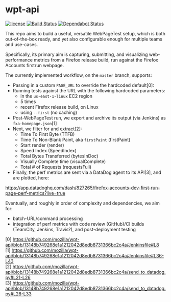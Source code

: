 # wpt-api

[![license](https://img.shields.io/badge/license-MPL%202.0-blue.svg)](https://github.com/mozilla/wpt-api/blob/master/LICENSE.txt)
[![Build Status](https://travis-ci.org/mozilla/wpt-api.svg?branch=master)](https://travis-ci.org/mozilla/wpt-api)
[![Dependabot Status](https://api.dependabot.com/badges/status?host=github&repo=mozilla/wpt-api)](https://dependabot.com)

This repo aims to build a useful, versatile WebPageTest setup, which is both out-of-the-box ready, and yet also configurable enough for multiple teams and use-cases.

Specifically, its primary aim is capturing, submitting, and visualizing web-performance metrics from a Firefox release build, run against the Firefox Accounts firstrun webpage.

The currently implemented workflow, on the ```master``` branch, supports:

* Passing in a custom ```PAGE_URL``` to override the hardcoded default[0]:
* Running tests against the URL with the following hardcoded parameters:
  - in the ```us-east-1-linux``` EC2 region
  - 5 times
  - recent Firefox release build, on Linux
  - using ```--first``` (no caching)
* Post-WebPageTest run, we export and archive its output (via Jenkins) as ```fxa-homepage.json```[1]
* Next, we filter for and extract[2]:
  - Time To First Byte (TTFB)
  - Time To Non-Blank Paint, aka ```firstPaint``` (firstPaint)
  - Start render (render)
  - Speed Index (SpeedIndex)
  - Total Bytes Transferred (bytesInDoc)
  - Visually Complete time (visualComplete)
  - Total # of Requests (requestsFull)
* Finally, the perf metrics are sent via a DataDog agent to its API[3], and are plotted, here:

https://app.datadoghq.com/dash/827265/firefox-accounts-dev-first-run-page-perf-metrics?live=true

Eventually, and roughly in order of complexity and dependencies, we aim for:

* batch-URL/command processing
* integration of perf metrics with code review (GitHub)/CI builds (TeamCity, Jenkins, Travis?), and post-deployment testing

[0] https://github.com/mozilla/wpt-api/blob/13148b749268e1a1212042d8edb8731366bc2c4a/Jenkinsfile#L8<br/>
[1] https://github.com/mozilla/wpt-api/blob/13148b749268e1a1212042d8edb8731366bc2c4a/Jenkinsfile#L36-L43<br/>
[2] https://github.com/mozilla/wpt-api/blob/13148b749268e1a1212042d8edb8731366bc2c4a/send_to_datadog.py#L21-L26<br/>
[3] https://github.com/mozilla/wpt-api/blob/13148b749268e1a1212042d8edb8731366bc2c4a/send_to_datadog.py#L28-L33<br/>
